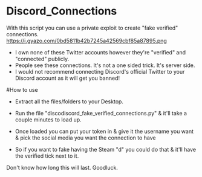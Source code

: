 # Discord_Connections
With this script you can use a private exploit to create "fake verified" connections.
https://i.gyazo.com/0bd5811b42b7245a42569cbf85a87895.png
- I own none of these Twitter accounts however they're "verified" and "connected" publicly.
- People see these connections. It's not a one sided trick. It's server side.
- I would not recommend connecting Discord's official Twitter to your Discord account as it will get you banned!

#How to use
- Extract all the files/folders to your Desktop.
- Run the file "discodiscord_fake_verified_connections.py" & it'll take a couple minutes to load up.

- Once loaded you can put your token in & give it the username you want & pick the social media you want the connection to have
- So if you want to fake having the Steam "d" you could do that & it'll have the verified tick next to it.

Don't know how long this will last. Goodluck.
